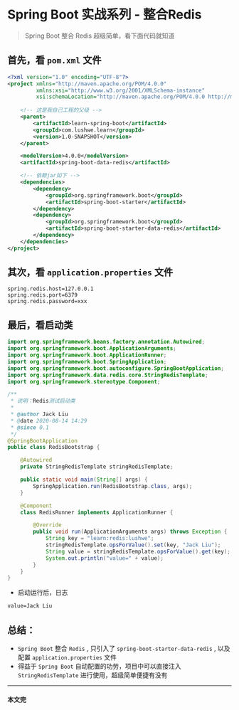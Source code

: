 # Spring Boot 实战系列 - 整合Redis

> Spring Boot 整合 Redis 超级简单，看下面代码就知道


## 首先，看 `pom.xml` 文件
```xml
<?xml version="1.0" encoding="UTF-8"?>
<project xmlns="http://maven.apache.org/POM/4.0.0"
         xmlns:xsi="http://www.w3.org/2001/XMLSchema-instance"
         xsi:schemaLocation="http://maven.apache.org/POM/4.0.0 http://maven.apache.org/xsd/maven-4.0.0.xsd">
    
    <!-- 这是我自己工程的父级 -->
    <parent>
        <artifactId>learn-spring-boot</artifactId>
        <groupId>com.lushwe.learn</groupId>
        <version>1.0-SNAPSHOT</version>
    </parent>

    <modelVersion>4.0.0</modelVersion>
    <artifactId>spring-boot-data-redis</artifactId>

    <!-- 依赖jar如下 -->
    <dependencies>
        <dependency>
            <groupId>org.springframework.boot</groupId>
            <artifactId>spring-boot-starter</artifactId>
        </dependency>
        <dependency>
            <groupId>org.springframework.boot</groupId>
            <artifactId>spring-boot-starter-data-redis</artifactId>
        </dependency>
    </dependencies>
</project>
```

## 其次，看 `application.properties` 文件
```properties
spring.redis.host=127.0.0.1
spring.redis.port=6379
spring.redis.password=xxx
```

## 最后，看启动类
```java
import org.springframework.beans.factory.annotation.Autowired;
import org.springframework.boot.ApplicationArguments;
import org.springframework.boot.ApplicationRunner;
import org.springframework.boot.SpringApplication;
import org.springframework.boot.autoconfigure.SpringBootApplication;
import org.springframework.data.redis.core.StringRedisTemplate;
import org.springframework.stereotype.Component;

/**
 * 说明：Redis测试启动类
 *
 * @author Jack Liu
 * @date 2020-08-14 14:29
 * @since 0.1
 */
@SpringBootApplication
public class RedisBootstrap {

    @Autowired
    private StringRedisTemplate stringRedisTemplate;

    public static void main(String[] args) {
        SpringApplication.run(RedisBootstrap.class, args);
    }

    @Component
    class RedisRunner implements ApplicationRunner {

        @Override
        public void run(ApplicationArguments args) throws Exception {
            String key = "learn:redis:lushwe";
            stringRedisTemplate.opsForValue().set(key, "Jack Liu");
            String value = stringRedisTemplate.opsForValue().get(key);
            System.out.println("value=" + value);
        }
    }
}
```

- 启动运行后，日志
```xml
value=Jack Liu
```

## 总结：
- `Spring Boot` 整合 `Redis` , 只引入了 `spring-boot-starter-data-redis` , 以及配置 `application.properties` 文件
- 得益于 `Spring Boot` 自动配置的功劳，项目中可以直接注入 `StringRedisTemplate` 进行使用，超级简单便捷有没有

---

#### 本文完
